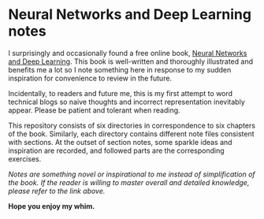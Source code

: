 # Neural Networks and Deep Learning notes
I surprisingly and occasionally found a free online book, [Neural Networks and Deep Learning](http://neuralnetworksanddeeplearning.com/). This book is well-written and thoroughly illustrated and benefits me a lot so I note something here in response to my sudden inspiration for convenience to review in the future.

Incidentally, to readers and future me, this is my first attempt to word technical blogs so naive thoughts and incorrect representation inevitably appear. Please be patient and tolerant when reading.

This repository consists of six directories in correspondence to six chapters of the book. Similarly, each directory contains different note files consistent with sections. At the outset of section notes, some sparkle ideas and inspiration are recorded, and followed parts are the corresponding exercises.

*Notes are something novel or inspirational to me instead of simplification of the book. If the reader is willing to master overall and detailed knowledge, please refer to the link above.*

**Hope you enjoy my whim.**